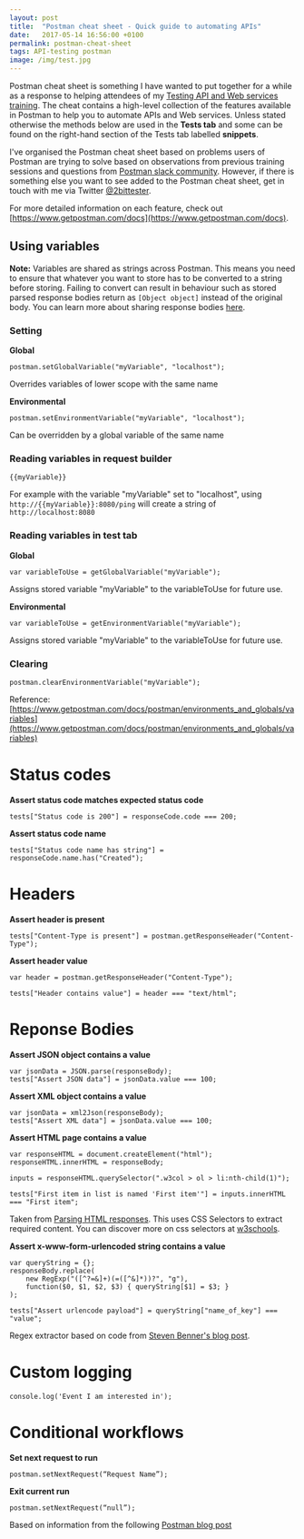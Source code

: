 ```yaml
---
layout: post
title:  "Postman cheat sheet - Quick guide to automating APIs"
date:   2017-05-14 16:56:00 +0100
permalink: postman-cheat-sheet
tags: API-testing postman
image: /img/test.jpg
---
```


Postman cheat sheet is something I have wanted to put together for a while as a response to helping attendees of my [Testing API and Web services training](http://www.mwtestconsultancy.co.uk/testing-web-services-training/). The cheat contains a high-level collection of the features available in Postman to help you to automate APIs and Web services. Unless stated otherwise the methods below are used in the __Tests tab__ and some can be found on the right-hand section of the Tests tab labelled __snippets__.

I've organised the Postman cheat sheet based on problems users of Postman are trying to solve based on observations from previous training sessions and questions from [Postman slack community](https://postmancommunity.slack.com/). However, if there is something else you want to see added to the Postman cheat sheet, get in touch with me via Twitter [@2bittester](https://twitter.com/2bittester).

For more detailed information on each feature, check out [https://www.getpostman.com/docs](https://www.getpostman.com/docs).

## Using variables

__Note:__ Variables are shared as strings across Postman. This means you need to ensure that whatever you want to store has to be converted to a string before storing. Failing to convert can result in behaviour such as stored parsed response bodies return as ```[Object object]``` instead of the original body. You can learn more about sharing response bodies [here](http://www.mwtestconsultancy.co.uk/postman-sharing-payloads/).

### Setting

__Global__
```
postman.setGlobalVariable("myVariable", "localhost");
```
Overrides variables of lower scope with the same name

__Environmental__
```
postman.setEnvironmentVariable("myVariable", "localhost");
```
Can be overridden by a global variable of the same name

### Reading variables in request builder

```
{{myVariable}}
```

For example with the variable "myVariable" set to "localhost", using ```http://{{myVariable}}:8080/ping``` will create a string of ```http://localhost:8080```

### Reading variables in test tab

__Global__
```
var variableToUse = getGlobalVariable("myVariable");
```
Assigns stored variable "myVariable" to the variableToUse for future use.

__Environmental__
```
var variableToUse = getEnvironmentVariable("myVariable");
```
Assigns stored variable "myVariable" to the variableToUse for future use.

### Clearing

```
postman.clearEnvironmentVariable("myVariable");
```

Reference: [https://www.getpostman.com/docs/postman/environments_and_globals/variables](https://www.getpostman.com/docs/postman/environments_and_globals/variables)

# Status codes

__Assert status code matches expected status code__

```
tests["Status code is 200"] = responseCode.code === 200;
```

__Assert status code name__

```
tests["Status code name has string"] = responseCode.name.has("Created");
```

# Headers

__Assert header is present__

```
tests["Content-Type is present"] = postman.getResponseHeader("Content-Type");
```

__Assert header value__

```
var header = postman.getResponseHeader("Content-Type");

tests["Header contains value"] = header === "text/html";
```

# Reponse Bodies

__Assert JSON object contains a value__
```
var jsonData = JSON.parse(responseBody);
tests["Assert JSON data"] = jsonData.value === 100;
```
__Assert XML object contains a value__
```
var jsonData = xml2Json(responseBody);
tests["Assert XML data"] = jsonData.value === 100;
```
__Assert HTML page contains a value__
```
var responseHTML = document.createElement("html");
responseHTML.innerHTML = responseBody;

inputs = responseHTML.querySelector(".w3col > ol > li:nth-child(1)");

tests["First item in list is named 'First item'"] = inputs.innerHTML === "First item";
```
Taken from [Parsing HTML responses](http://www.mwtestconsultancy.co.uk/postman-parsing-html-responses/). This uses CSS Selectors to extract required content. You can discover more on css selectors at [w3schools](https://www.w3schools.com/cssref/css_selectors.asp).

__Assert x-www-form-urlencoded string contains a value__
```
var queryString = {};
responseBody.replace(
    new RegExp("([^?=&]+)(=([^&]*))?", "g"),
    function($0, $1, $2, $3) { queryString[$1] = $3; }
);

tests["Assert urlencode payload"] = queryString["name_of_key"] === "value";
```
Regex extractor based on code from [Steven Benner's blog post](http://stevenbenner.com/2010/03/javascript-regex-trick-parse-a-query-string-into-an-object/).

# Custom logging
```
console.log('Event I am interested in');
```

# Conditional workflows

__Set next request to run__
```
postman.setNextRequest(“Request Name”);
```

__Exit current run__
```
postman.setNextRequest(“null”);
```

Based on information from the following [Postman blog post](http://blog.getpostman.com/2016/03/23/conditional-workflows-in-postman/)